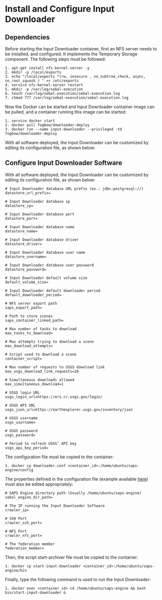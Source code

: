 # Install and Configure Input Downloader

## Dependencies
Before starting the Input Downloader container, first an NFS server needs to be installed, and configured. It implements the Temporary Storage component. The following steps must be followed:
	
  ```
  1. apt-get install nfs-kernel-server -y
  2. mkdir -p /local/exports
  3. echo "/local/exports *(rw, insecure , no_subtree_check, async, no_root_squash ) " >> /etc/exports
  4. service nfs-kernel-server restart
  5. mkdir -p /var/log/sebal-execution
  6. touch /var/log/sebal-execution/sebal-execution.log
  7. chmod 777 /var/log/sebal-execution/sebal-execution.log
  ```
  
Now the Docker can be started and Input Downloader container image can be pulled, and a container running this image can be started:

  ```
  1. service docker start
  2. docker pull fogbow/downloader-deploy
  3. docker run --name input-downloader --privileged -td fogbow/downloader-deploy
  ```

With all software deployed, the Input Downloader can be customized by editing its configuration file, as shown below:

## Configure Input Downloader Software
With all software deployed, the Input Downloader can be customized by editing its configuration file, as shown below: 

  ```
  # Input Downloader database URL prefix (ex.: jdbc:postgresql://)
  datastore_url_prefix=

  # Input Downloader database ip
  datastore_ip=

  # Input Downloader database port
  datastore_port=

  # Input Downloader database name
  datastore_name=

  # Input Downloader database driver
  datastore_driver=

  # Input Downloader database user name
  datastore_username=

  # Input Downloader database user password
  datastore_password=

  # Input Downloader default volume size
  default_volume_size=

  # Input Downloader default downloader period
  default_downloader_period=

  # NFS server export path
  saps_export_path=

  # Path to store scenes
  saps_container_linked_path=

  # Max number of tasks to download
  max_tasks_to_download=

  # Max attempts trying to download a scene
  max_download_attempts=

  # Script used to download a scene
  container_script=

  # Max number of requests to USGS download link
  max_usgs_download_link_requests=10

  # Simultaneous downloads allowed
  max_simultaneous_download=1

  # USGS login URL
  usgs_login_url=https://ers.cr.usgs.gov/login/

  # USGS API URL
  usgs_json_url=https://earthexplorer.usgs.gov/inventory/json

  # USGS username
  usgs_username=

  # USGS password
  usgs_password=

  # Period to refresh USGS’ API key
  usgs_api_key_period=
  ```

The configuration file must be copied to the container:

  ```
  1. docker cp downloader.conf <container_id>:/home/ubuntu/saps-engine/config
  ```

The properties defined in the configuration file (example available [here](../examples/downloader.conf.example)) must also be edited appropriately:

  ```
  # SAPS Engine directory path (Usually /home/ubuntu/saps-engine)
  sebal_engine_dir_path=

  # The IP running the Input Downloader Software
  crawler_ip=

  # SSH Port
  crawler_ssh_port=

  # NFS Port
  crawler_nfs_port=

  # The federation member
  federation_member=
  ```

Then, the script start-archiver file must be copied to the container:

  ```
  1. docker cp start-input-downloader <container_id>:/home/ubuntu/saps-engine/bin
  ```

Finally, type the following command is used to run the Input Downloader:

  ```
  1. docker exec <container_id> cd /home/ubuntu/saps-engine && bash bin/start-input-downloader &
  ```
